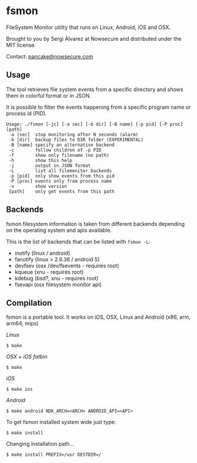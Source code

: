 fsmon
=====

FileSystem Monitor utility that runs on Linux, Android, iOS and OSX.

Brought to you by Sergi Àlvarez at Nowsecure and distributed under the MIT license.

Contact: pancake@nowsecure.com

Usage
-----

The tool retrieves file system events from a specific directory and shows them in colorful format or in JSON.

It is possible to filter the events happening from a specific program name or process id (PID).

	Usage: ./fsmon [-jc] [-a sec] [-b dir] [-B name] [-p pid] [-P proc] [path]
	 -a [sec]  stop monitoring after N seconds (alarm)
	 -b [dir]  backup files to DIR folder (EXPERIMENTAL)
	 -B [name] specify an alternative backend
	 -c        follow children of -p PID
	 -f        show only filename (no path)
	 -h        show this help
	 -j        output in JSON format
	 -L        list all filemonitor backends
	 -p [pid]  only show events from this pid
	 -P [proc] events only from process name
	 -v        show version
	 [path]    only get events from this path

Backends
--------

fsmon filesystem information is taken from different backends depending on the operating system and apis available.

This is the list of backends that can be listed with `fsmon -L`:

* inotify (linux / android)
* fanotify (linux > 2.6.36 / android 5)
* devfsev (osx /dev/fsevents - requires root)
* kqueue (xnu - requires root)
* kdebug (bsd?, xnu - requires root)
* fsevapi (osx filesystem monitor api)

Compilation
-----------

fsmon is a portable tool. It works on iOS, OSX, Linux and Android (x86, arm, arm64, mips)

*Linux*

	$ make

*OSX + iOS fatbin*

	$ make

*iOS*

	$ make ios

*Android*

	$ make android NDK_ARCH=<ARCH> ANDROID_API=<API>

To get fsmon installed system wide just type:

	$ make install

Changing installation path...

	$ make install PREFIX=/usr DESTDIR=/
